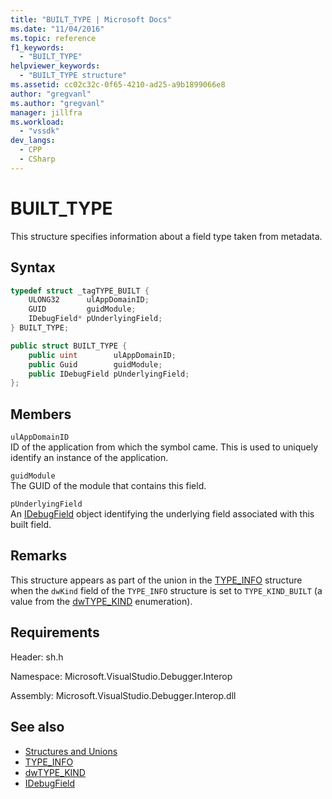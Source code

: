 ```yaml
---
title: "BUILT_TYPE | Microsoft Docs"
ms.date: "11/04/2016"
ms.topic: reference
f1_keywords:
  - "BUILT_TYPE"
helpviewer_keywords:
  - "BUILT_TYPE structure"
ms.assetid: cc02c32c-0f65-4210-ad25-a9b1899066e8
author: "gregvanl"
ms.author: "gregvanl"
manager: jillfra
ms.workload:
  - "vssdk"
dev_langs:
  - CPP
  - CSharp
---
```

# BUILT_TYPE
This structure specifies information about a field type taken from metadata.

## Syntax

```cpp
typedef struct _tagTYPE_BUILT {
    ULONG32      ulAppDomainID;
    GUID         guidModule;
    IDebugField* pUnderlyingField;
} BUILT_TYPE;
```

```csharp
public struct BUILT_TYPE {
    public uint        ulAppDomainID;
    public Guid        guidModule;
    public IDebugField pUnderlyingField;
};
```

## Members
`ulAppDomainID`\
ID of the application from which the symbol came. This is used to uniquely identify an instance of the application.

`guidModule`\
The GUID of the module that contains this field.

`pUnderlyingField`\
An [IDebugField](../../../extensibility/debugger/reference/idebugfield.md) object identifying the underlying field associated with this built field.

## Remarks
This structure appears as part of the union in the [TYPE_INFO](../../../extensibility/debugger/reference/type-info.md) structure when the `dwKind` field of the `TYPE_INFO` structure is set to `TYPE_KIND_BUILT` (a value from the [dwTYPE_KIND](../../../extensibility/debugger/reference/dwtype-kind.md) enumeration).

## Requirements
Header: sh.h

Namespace: Microsoft.VisualStudio.Debugger.Interop

Assembly: Microsoft.VisualStudio.Debugger.Interop.dll

## See also
- [Structures and Unions](../../../extensibility/debugger/reference/structures-and-unions.md)
- [TYPE_INFO](../../../extensibility/debugger/reference/type-info.md)
- [dwTYPE_KIND](../../../extensibility/debugger/reference/dwtype-kind.md)
- [IDebugField](../../../extensibility/debugger/reference/idebugfield.md)
